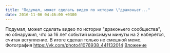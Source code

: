 ```yaml
---
title: "Подумал, может сделать видео по истории \"драконьег..."
date: 2016-11-06 04:46:00 +0300
---
```


Подумал, может сделать видео по истории "драконьего сообщества", но обнаружил, что за 16 лет событий максимум минуты на 2 наберётся, считая вступление. В итоге сделал только не смешной мемс.
Фотография
<a class="vk-attach" href="https://vk.com/photo41076938_441132014">https://vk.com/photo41076938_441132014</a>
<a class="vk-attach" href="https://vk.com/photo41076938_441132014">Вложение</a>
